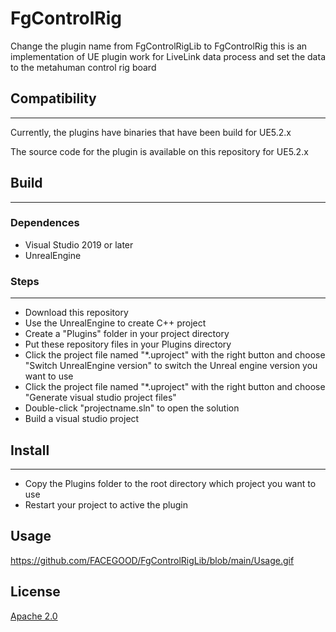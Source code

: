 # FgControlRig
Change the plugin name from FgControlRigLib to FgControlRig
this is an implementation of  UE plugin work for  LiveLink data process and set the data to the metahuman control rig board


## Compatibility
---
Currently, the plugins have binaries that have been build for UE5.2.x

The source code for the plugin is available on this repository for UE5.2.x

## Build
---
### Dependences
- Visual Studio 2019 or later
- UnrealEngine

### Steps
---
- Download this repository
- Use the UnrealEngine to create C++ project
- Create a "Plugins" folder in your project directory
- Put these repository files in your Plugins directory
- Click the project file named "*.uproject" with the right button and choose "Switch UnrealEngine version" to switch the Unreal engine version you want to use
- Click the project file named "*.uproject" with the right button and choose "Generate visual studio project files"
- Double-click "projectname.sln" to open the solution
- Build a visual studio project 

## Install
---
- Copy the Plugins folder to the root directory which project you want to use
- Restart your project to active the plugin

## Usage
https://github.com/FACEGOOD/FgControlRigLib/blob/main/Usage.gif

## License
[Apache 2.0](LICENSE)

